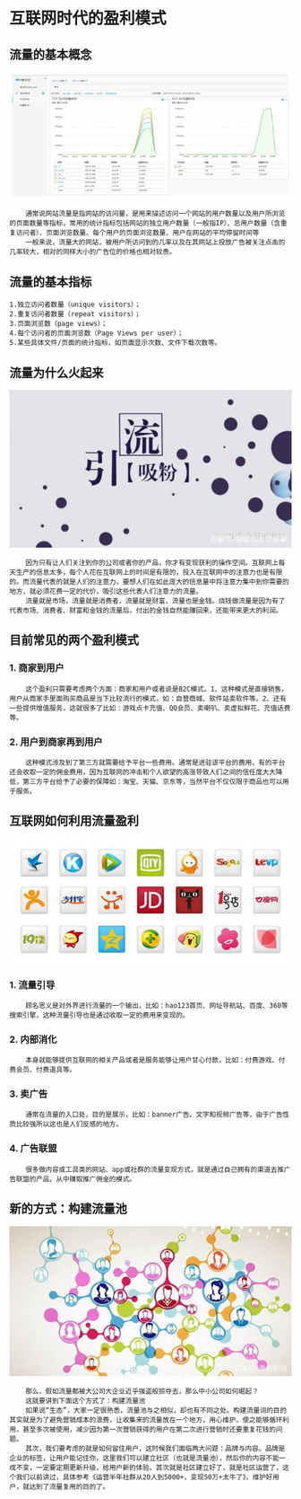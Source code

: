 # 互联网时代的盈利模式

## 流量的基本概念
![](images/22.jpg)
        
        通常说网站流量是指网站的访问量，是用来描述访问一个网站的用户数量以及用户所浏览的页面数量等指标，常用的统计指标包括网站的独立用户数量（一般指IP）、总用户数量（含重复访问者）、页面浏览数量、每个用户的页面浏览数量、用户在网站的平均停留时间等
        一般来说，流量大的网站，被用户所访问到的几率以及在其网站上投放广告被关注点击的几率较大，相对的同样大小的广告位的价格也相对较贵。
## 流量的基本指标

    1.独立访问者数量（unique visitors）；
    2.重复访问者数量（repeat visitors）；
    3.页面浏览数（page views）；
    4.每个访问者的页面浏览数（Page Views per user）；
    5.某些具体文件/页面的统计指标，如页面显示次数、文件下载次数等。

## 流量为什么火起来
![](images/23.jpg)
        
        因为只有让人们关注到你的公司或者你的产品，你才有变现获利的操作空间。互联网上每天生产的信息太多，每个人花在互联网上的时间是有限的，投入在互联网中的注意力也是有限的。而流量代表的就是人们的注意力，要想人们在如此庞大的信息量中将注意力集中到你需要的地方，就必须花费一定的代价，吸引这些代表人们注意力的流量。
        流量就是市场，流量就是消费者，流量就是财富，流量也是金钱。烧钱做流量是因为有了代表市场、消费者、财富和金钱的流量后，付出的金钱自然能赚回来，还能带来更大的利润。

## 目前常见的两个盈利模式

### 1. 商家到用户

        这个盈利只需要考虑两个方面：商家和用户或者说是B2C模式。1、这种模式是直接销售，用户从商家手里面购买商品是当下比较流行的模式，如：自营商城、软件站卖软件等。2、还有一些提供增值服务，这就很多了比如：游戏点卡充值、QQ会员、卖喇叭、卖虚拟鲜花、充值话费等。

### 2. 用户到商家再到用户

        这种模式涉及到了第三方就需要给予平台一些费用。通常是进驻该平台的费用，有的平台还会收取一定的佣金费用，因为互联网的冲击和个人欲望的高涨导致人们之间的信任度大大降低，第三方平台给予了必要的保障如：淘宝、天猫、京东等，当然平台不仅仅限于商品也可以用于服务。

## 互联网如何利用流量盈利
![](images/1.jpeg)
### 1. 流量引导

        顾名思义是对外界进行流量的一个输出，比如：hao123首页、网址导航站、百度、360等搜索引擎，这种流量引导也是通过收取一定的费用来变现的。

### 2. 内部消化

        本身就能够提供互联网的相关产品或者是服务能够让用户甘心付款，比如：付费游戏、付费会员、付费道具等。

### 3. 卖广告

        通常在流量的入口处，目的是展示，比如：banner广告、文字和视频广告等，由于广告性质比较强所以这也是人们反感的地方。

### 4. 广告联盟

        很多做内容或工具类的网站、app或社群的流量变现方式，就是通过自己拥有的渠道去推广告联盟的产品，从中赚取推广佣金的模式。

## 新的方式：构建流量池
![](images/24.jpg)

        那么，假如流量都被大公司大企业近乎强盗般掠夺去，那么中小公司如何崛起？
        这就要讲到下面这个方式了：构建流量池
        如果说“生态”，大家一定很熟悉，流量池与之相似，却也有不同之处。构建流量词的目的其实就是为了避免营销成本的浪费，让收集来的流量放在一个地方，用心维护，使之能够循环利用，甚至多次被使用，减少因为第一次营销获得的用户在第二次进行营销时还要重复花钱的问题。
        其次，我们要考虑的就是如何留住用户，这时候我们面临两大问题：品牌与内容。品牌是企业的标签，让用户能记住你，这里我们可以建立社区（也就是流量池），然后你的内容不能一成不变，一定要定期更新升级，给用户新的体验。其次就是社区建立好了，就是社区运营了，这个我们以前讲过，具体参考《运营半年社群从20人到5000+，变现50万+太牛了》，维护好用户，就达到了流量复用的目的了。

